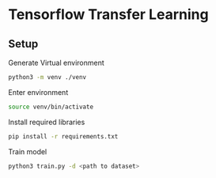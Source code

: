 # Tensorflow Transfer Learning

## Setup
Generate Virtual environment
```bash
python3 -m venv ./venv
```
Enter environment
```bash
source venv/bin/activate
```
Install required libraries
```bash
pip install -r requirements.txt
```
Train model
```bash
python3 train.py -d <path to dataset>
```
